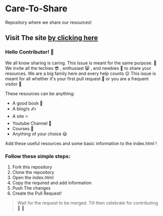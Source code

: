 # Care-To-Share
Repository where we share our resources! 

## Visit The site [by clicking here](https://ic1101virgo.github.io/Care-To-Share/) 

### Hello Contributor! 👋 
We all know sharing is caring. This issue is meant for the same purpose. 🌷 
We invite all the techies 😎 , enthusiast 😸 , and newbies 🤩 to share your resources. We are a big family here and every help counts 😉 
This issue is meant for all whether it's your first pull request 🎊  or you are a frequent visitor 💃 

These resources can be anything:

- A good book 📖 
- A blog/s ✍️ 
- A site ⭐ 
- Youtube Channel 🤟 
- Courses 🔢 
- Anything of your choice 😃 

Add these useful resources and some basic information to the index.html ! 

### Follow these simple steps:

1. Fork this repository
2. Clone the repository 
3. Open the index.html 
4. Copy the required and add information
5. Push The changes
6. Create the Pull Request!

> Wait for the request to be merged. Till then celebrate for contributing 🥳 🥳 



